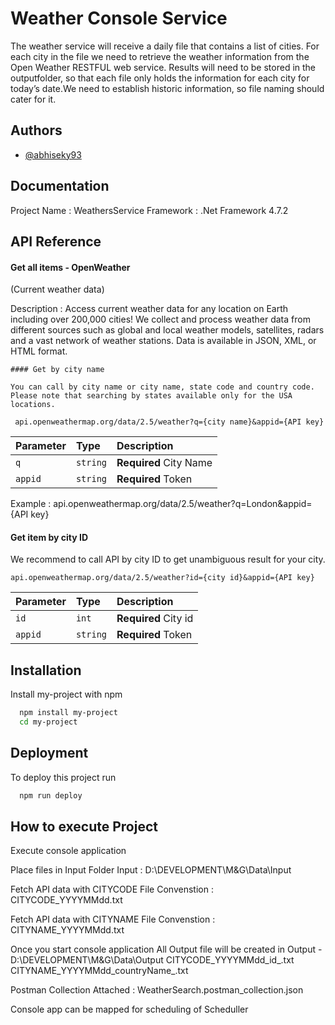 
# Weather Console Service 

The weather service will receive a daily file that contains a list of cities. For each city in the file we need to retrieve the weather information from the Open Weather RESTFUL web service. Results will need to be stored in the outputfolder, so that each file only holds the information for each city for today’s date.We need to establish historic information, so file naming should cater for it.

## Authors

- [@abhiseky93](https://github.com/abhiseky93/Weather-Service)


## Documentation


Project Name : WeathersService
Framework    : .Net Framework 4.7.2



## API Reference

#### Get all items - OpenWeather
(Current weather data)

Description :
Access current weather data for any location on Earth including over 200,000 cities! We collect and process weather data from different sources such as global and local weather models, satellites, radars and a vast network of weather stations. Data is available in JSON, XML, or HTML format.



```http
#### Get by city name 

You can call by city name or city name, state code and country code. Please note that searching by states available only for the USA locations.

 api.openweathermap.org/data/2.5/weather?q={city name}&appid={API key}

```
| Parameter | Type     | Description                |
| :-------- | :------- | :------------------------- |
| `q`       | `string` | **Required** City Name     |
| `appid`   | `string` | **Required** Token         |

Example : api.openweathermap.org/data/2.5/weather?q=London&appid={API key}



#### Get item by city ID 

We recommend to call API by city ID to get unambiguous result for your city.

```http
api.openweathermap.org/data/2.5/weather?id={city id}&appid={API key}
```

| Parameter | Type     | Description                |
| :-------- | :------- | :------------------------- |
| `id`      | `int`    | **Required** City id       |
| `appid`   | `string` | **Required** Token         |



## Installation

Install my-project with npm

```bash
  npm install my-project
  cd my-project
```
    
## Deployment

To deploy this project run

```bash
  npm run deploy
```


## How to execute Project  

Execute console application

Place files in Input Folder
Input : D:\DEVELOPMENT\M&G\Data\Input

Fetch API data with CITYCODE 
File Convenstion : CITYCODE_YYYYMMdd.txt 

Fetch API data with CITYNAME 
File Convenstion : CITYNAME_YYYYMMdd.txt 

Once you start console application 
All Output file will be created in
Output - D:\DEVELOPMENT\M&G\Data\Output
CITYCODE_YYYYMMdd_id_.txt
CITYNAME_YYYYMMdd_countryName_.txt

Postman Collection Attached : WeatherSearch.postman_collection.json

Console app can be mapped for scheduling of Scheduller

